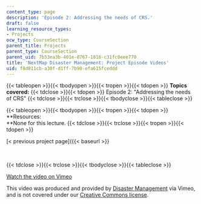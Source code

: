 ```yaml
---
content_type: page
description: 'Episode 2: Addressing the needs of CRS.'
draft: false
learning_resource_types:
- Projects
ocw_type: CourseSection
parent_title: Projects
parent_type: CourseSection
parent_uid: 7b53ea3b-401e-0767-1816-c31fc0eee770
title: 'NextMap Disaster Management: Project Episode Videos'
uid: f8d811cb-a30f-d1ff-7b90-efa615fceddd
---
```

{{< tableopen >}}{{< tbodyopen >}}{{< tropen >}}{{< tdopen >}}
**Topics covered:**
{{< tdclose >}}{{< tdopen >}}
Episode 2: "Addressing the needs of CRS"
{{< tdclose >}}{{< trclose >}}{{< tbodyclose >}}{{< tableclose >}}

{{< tableopen >}}{{< tbodyopen >}}{{< tropen >}}{{< tdopen >}}
\*\*Resources:   
\*\*None for this lecture.
{{< tdclose >}}{{< trclose >}}{{< tropen >}}{{< tdopen >}}

\[\< previous project page\]({{< baseurl >}}

 

{{< tdclose >}}{{< trclose >}}{{< tbodyclose >}}{{< tableclose >}}

[Watch the video on Vimeo](https://vimeo.com/1880167)

This video was produced and provided by [Disaster Management](http://vimeo.com/user807017) via Vimeo, and is not covered under our [Creative Commons license](/terms/#cc).